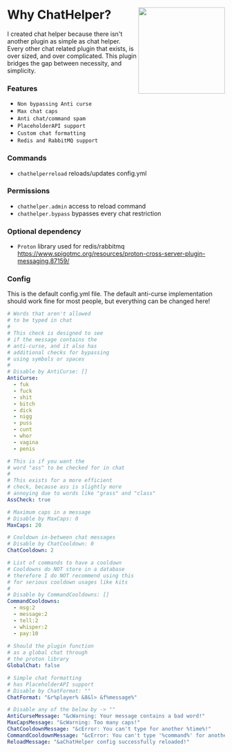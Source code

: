 # Why ChatHelper? <img align="right" src="https://user-images.githubusercontent.com/70197204/156930187-d81b3ac1-7ed0-4119-931b-f41e1f92fc5c.png" height="200" width="200">
I created chat helper because there isn't another plugin as simple as chat helper. Every other
chat related plugin that exists, is over sized, and over complicated. This plugin bridges
the gap between necessity, and simplicity.

### Features
- `Non bypassing Anti curse`
- `Max chat caps`
- `Anti chat/command spam`
- `PlaceholderAPI support`
- `Custom chat formatting`
- `Redis and RabbitMQ support`

### Commands
- `chathelperreload` reloads/updates config.yml

### Permissions
- `chathelper.admin` access to reload command
- `chathelper.bypass` bypasses every chat restriction

### Optional dependency
- `Proton` library used for redis/rabbitmq https://www.spigotmc.org/resources/proton-cross-server-plugin-messaging.87159/

### Config
This is the default config.yml file. The default anti-curse implementation should work fine
for most people, but everything can be changed here!

```yaml
# Words that aren't allowed
# to be typed in chat
#
# This check is designed to see
# if the message contains the
# anti-curse, and it also has
# additional checks for bypassing
# using symbols or spaces
#
# Disable by AntiCurse: []
AntiCurse:
  - fuk
  - fuck
  - shit
  - bitch
  - dick
  - nigg
  - puss
  - cunt
  - whor
  - vagina
  - penis

# This is if you want the
# word "ass" to be checked for in chat
#
# This exists for a more efficient
# check, because ass is slightly more
# annoying due to words like "grass" and "class"
AssCheck: true

# Maximum caps in a message
# Disable by MaxCaps: 0
MaxCaps: 20

# Cooldown in-between chat messages
# Disable by ChatCooldown: 0
ChatCooldown: 2

# List of commands to have a cooldown
# Cooldowns do NOT store in a database
# therefore I do NOT recommend using this
# for serious cooldown usages like kits
#
# Disable by CommandCooldowns: []
CommandCooldowns:
  - msg:2
  - message:2
  - tell:2
  - whisper:2
  - pay:10
  
# Should the plugin function
# as a global chat through
# the proton library
GlobalChat: false

# Simple chat formatting
# has PlaceholderAPI support
# Disable by ChatFormat: ""
ChatFormat: "&r%player% &8&l> &f%message%"

# Disable any of the below by -> ""
AntiCurseMessage: "&cWarning: Your message contains a bad word!"
MaxCapsMessage: "&cWarning: Too many caps!"
ChatCooldownMessage: "&cError: You can't type for another %time%!"
CommandCooldownMessage: "&cError: You can't type '%command%' for another %time%!"
ReloadMessage: "&aChatHelper config successfully reloaded!"
```
